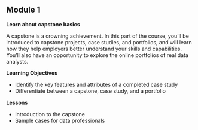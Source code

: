 ## Module 1

**Learn about capstone basics**

A capstone is a crowning achievement. In this part of the course, you’ll be introduced to capstone projects, case studies, and portfolios, and will learn how they help employers better understand your skills and capabilities. You’ll also have an opportunity to explore the online portfolios of real data analysts.

**Learning Objectives**
- Identify the key features and attributes of a completed case study
- Differentiate between a capstone, case study, and a portfolio

**Lessons**
- Introduction to the capstone
- Sample cases for data professionals
